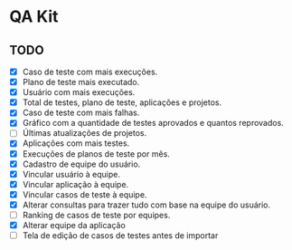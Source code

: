 # QA Kit
## TODO
 - [X] Caso de teste com mais execuções.
 - [X] Plano de teste mais executado.
 - [X] Usuário com mais execuções.
 - [X] Total de testes, plano de teste, aplicações e projetos.
 - [X] Caso de teste com mais falhas.
 - [X] Gráfico com a quantidade de testes aprovados e quantos reprovados.
 - [ ] Últimas atualizações de projetos.
 - [X] Aplicações com mais testes.
 - [X] Execuções de planos de teste por mês.
 - [X] Cadastro de equipe do usuário.
 - [X] Vincular usuário à equipe.
 - [X] Vincular aplicação à equipe.
 - [X] Vincular casos de teste à equipe.
 - [X] Alterar consultas para trazer tudo com base na equipe do usuário.
 - [ ] Ranking de casos de teste por equipes.
 - [X] Alterar equipe da aplicação
 - [ ] Tela de edição de casos de testes antes de importar
